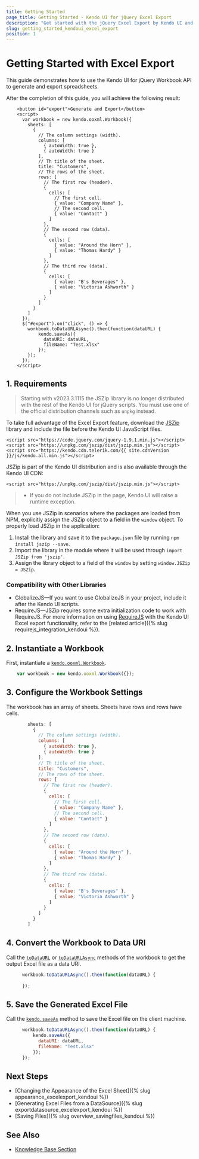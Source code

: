```yaml
---
title: Getting Started
page_title: Getting Started - Kendo UI for jQuery Excel Export
description: "Get started with the jQuery Excel Export by Kendo UI and learn how to generate workbooks and export them."
slug: getting_started_kendoui_excel_export
position: 1
---
```


# Getting Started with Excel Export

This guide demonstrates how to use the Kendo UI for jQuery Workbook API to generate and export spreadsheets.

After the completion of this guide, you will achieve the following result:

```dojo
    <button id="export">Generate and Export</button>
    <script>
      var workbook = new kendo.ooxml.Workbook({
        sheets: [
          {
            // The column settings (width).
            columns: [
              { autoWidth: true },
              { autoWidth: true }
            ],
            // Th title of the sheet.
            title: "Customers",
            // The rows of the sheet.
            rows: [
              // The first row (header).
              {
                cells: [
                  // The first cell.
                  { value: "Company Name" },
                  // The second cell.
                  { value: "Contact" }
                ]
              },
              // The second row (data).
              {
                cells: [
                  { value: "Around the Horn" },
                  { value: "Thomas Hardy" }
                ]
              },
              // The third row (data).
              {
                cells: [
                  { value: "B's Beverages" },
                  { value: "Victoria Ashworth" }
                ]
              }
            ]
          }
        ]
      });
      $("#export").on("click", () => {
        workbook.toDataURLAsync().then(function(dataURL) {
            kendo.saveAs({
              dataURI: dataURL,
              fileName: "Test.xlsx"
            });
        });
      });
    </script>
```

## 1. Requirements

> Starting with v2023.3.1115 the JSZip library is no longer distributed with the rest of the Kendo UI for jQuery scripts. You must use one of the official distribution channels such as `unpkg` instead.

To take full advantage of the Excel Export feature, download the [JSZip](http://stuk.github.io/jszip/) library and include the file before the Kendo UI JavaScript files.

```
<script src="https://code.jquery.com/jquery-1.9.1.min.js"></script>
<script src="https://unpkg.com/jszip/dist/jszip.min.js"></script>
<script src="https://kendo.cdn.telerik.com/{{ site.cdnVersion }}/js/kendo.all.min.js"></script>
```

JSZip is part of the Kendo UI distribution and is also available through the Kendo UI CDN:

```
<script src="https://unpkg.com/jszip/dist/jszip.min.js"></script>
```

> * If you do not include JSZip in the page, Kendo UI will raise a runtime exception.

When you use JSZip in scenarios where the packages are loaded from NPM, explicitly assign the JSZip object to a field in the `window` object. To properly load JSZip in the application:

1. Install the library and save it to the `package.json` file by running `npm install jszip --save`.
1. Import the library in the module where it will be used through `import JSZip from 'jszip'`.
1. Assign the library object to a field of the `window` by setting `window.JSZip = JSZip`.

### Compatibility with Other Libraries

* GlobalizeJS&mdash;If you want to use GlobalizeJS in your project, include it after the Kendo UI scripts.
* RequireJS&mdash;JSZip requires some extra initialization code to work with RequireJS. For more information on using [RequireJS](http://requirejs.org/) with the Kendo UI Excel export functionality, refer to the [related article]({% slug requirejs_integration_kendoui %}).

## 2. Instantiate a Workbook

First, instantiate a [`kendo.ooxml.Workbook`](/api/javascript/ooxml/workbook).

```javascript
    var workbook = new kendo.ooxml.Workbook({});
```

## 3. Configure the Workbook Settings

The workbook has an array of sheets. Sheets have rows and rows have cells.

```javascript
        sheets: [
          {
            // The column settings (width).
            columns: [
              { autoWidth: true },
              { autoWidth: true }
            ],
            // Th title of the sheet.
            title: "Customers",
            // The rows of the sheet.
            rows: [
              // The first row (header).
              {
                cells: [
                  // The first cell.
                  { value: "Company Name" },
                  // The second cell.
                  { value: "Contact" }
                ]
              },
              // The second row (data).
              {
                cells: [
                  { value: "Around the Horn" },
                  { value: "Thomas Hardy" }
                ]
              },
              // The third row (data).
              {
                cells: [
                  { value: "B's Beverages" },
                  { value: "Victoria Ashworth" }
                ]
              }
            ]
          }
        ]
```

## 4. Convert the Workbook to Data URI

Call the [`toDataURL`](/api/javascript/ooxml/workbook/methods/todataurl) or [`toDataURLAsync`](/api/javascript/ooxml/workbook/methods/todataurlasync) methods of the workbook to get the output Excel file as a data URI.

```javascript
      workbook.toDataURLAsync().then(function(dataURL) {
         
      });
```

## 5. Save the Generated Excel File

Call the [`kendo.saveAs`](/api/javascript/kendo/methods/saveas) method to save the Excel file on the client machine.

```javascript
      workbook.toDataURLAsync().then(function(dataURL) {
          kendo.saveAs({
            dataURI: dataURL,
            fileName: "Test.xlsx"
          });
      });
```

## Next Steps

* [Changing the Appearance of the Excel Sheet]({% slug appearance_excelexport_kendoui %})
* [Generating Excel Files from a DataSource]({% slug exportdatasource_excelexport_kendoui %})
* [Saving Files]({% slug overview_savingfiles_kendoui %})

## See Also 

* [Knowledge Base Section](/knowledge-base)

